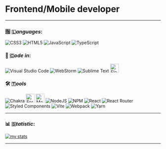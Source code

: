 # Frontend/Mobile developer

---
### 🈯 🇱*anguages*:
![CSS3](https://img.shields.io/badge/css3-%231572B6.svg?style=for-the-badge&logo=css3&logoColor=white) ![HTML5](https://img.shields.io/badge/html5-%23E34F26.svg?style=for-the-badge&logo=html5&logoColor=white) ![JavaScript](https://img.shields.io/badge/javascript-%23323330.svg?style=for-the-badge&logo=javascript&logoColor=%23F7DF1E) ![TypeScript](https://img.shields.io/badge/typescript-%23007ACC.svg?style=for-the-badge&logo=typescript&logoColor=white)

### 📝 🇨*ode in*:
![Visual Studio Code](https://img.shields.io/badge/Visual%20Studio%20Code-0078d7.svg?style=for-the-badge&logo=visual-studio-code&logoColor=white) ![WebStorm](https://img.shields.io/badge/webstorm-143?style=for-the-badge&logo=webstorm&logoColor=white&color=black) ![Sublime Text](https://img.shields.io/badge/sublime_text-%23575757.svg?style=for-the-badge&logo=sublime-text&logoColor=important) <img src="https://www.i-programmer.info/images/stories/News/2021/nov/B/fleetbanner.JPG" style="height: 28px;" alt="Fleet Logo" />

### 🛠️ 🇹*ools*
![Chakra](https://img.shields.io/badge/chakra-%234ED1C5.svg?style=for-the-badge&logo=chakraui&logoColor=white) <img src="https://i0.wp.com/css-tricks.com/wp-content/uploads/2020/04/formik-react.png?fit=1200%2C600&ssl=1" style="height: 28px" alt="Formik Logo" /> <img src="https://velog.velcdn.com/images/moment_log/post/18307573-5b54-4a8b-b22b-9cd0376d71a2/image.jpeg" style="height: 28px" alt="MobX Logo" /> ![NodeJS](https://img.shields.io/badge/node.js-6DA55F?style=for-the-badge&logo=node.js&logoColor=white) ![NPM](https://img.shields.io/badge/NPM-%23CB3837.svg?style=for-the-badge&logo=npm&logoColor=white) ![React](https://img.shields.io/badge/react-%2320232a.svg?style=for-the-badge&logo=react&logoColor=%2361DAFB) ![React Router](https://img.shields.io/badge/React_Router-CA4245?style=for-the-badge&logo=react-router&logoColor=white) ![Styled Components](https://img.shields.io/badge/styled--components-DB7093?style=for-the-badge&logo=styled-components&logoColor=white) ![Vite](https://img.shields.io/badge/vite-%23646CFF.svg?style=for-the-badge&logo=vite&logoColor=white) ![Webpack](https://img.shields.io/badge/webpack-%238DD6F9.svg?style=for-the-badge&logo=webpack&logoColor=black) ![Yarn](https://img.shields.io/badge/yarn-%232C8EBB.svg?style=for-the-badge&logo=yarn&logoColor=white)

---

### 📊 🇸*tatistic*:
[![my stats](https://github-readme-stats.vercel.app/api/wakatime?username=yougotnothing)](https://github.com/anuraghazra/github-readme-stats)

---
